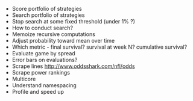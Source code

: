 * Score portfolio of strategies
* Search portfolio of strategies
* Stop search at some fixed threshold (under 1% ?)
* How to conduct search?
* Memoize recursive computations
* Adjust probability toward mean over time
* Which metric - final survival? survival at week N? cumulative survival?
* Evaluate game by spread
* Error bars on evaluations?
* Scrape lines
  http://www.oddsshark.com/nfl/odds
* Scrape power rankings
* Multicore
* Understand namespacing
* Profile and speed up

